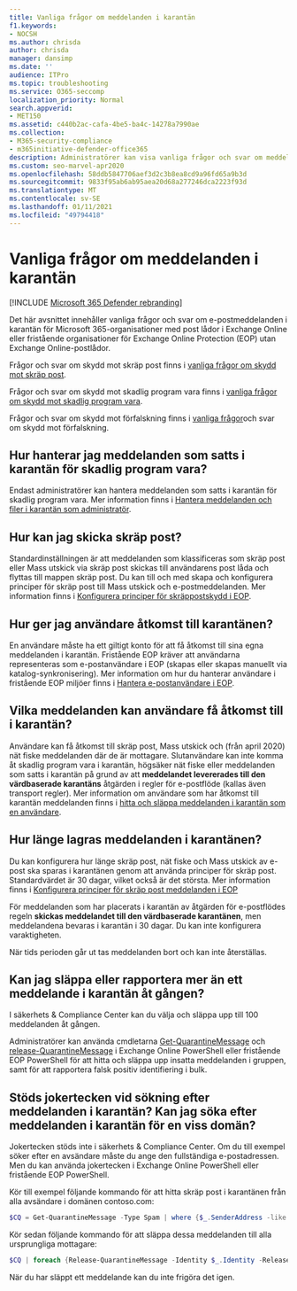 ```yaml
---
title: Vanliga frågor om meddelanden i karantän
f1.keywords:
- NOCSH
ms.author: chrisda
author: chrisda
manager: dansimp
ms.date: ''
audience: ITPro
ms.topic: troubleshooting
ms.service: O365-seccomp
localization_priority: Normal
search.appverid:
- MET150
ms.assetid: c440b2ac-cafa-4be5-ba4c-14278a7990ae
ms.collection:
- M365-security-compliance
- m365initiative-defender-office365
description: Administratörer kan visa vanliga frågor och svar om meddelanden i karantän i Exchange Online Protection (EOP).
ms.custom: seo-marvel-apr2020
ms.openlocfilehash: 58ddb5847706aef3d2c3b8ea8cd9a96fd65a9b3d
ms.sourcegitcommit: 9833f95ab6ab95aea20d68a277246dca2223f93d
ms.translationtype: MT
ms.contentlocale: sv-SE
ms.lasthandoff: 01/11/2021
ms.locfileid: "49794418"
---
```

# <a name="quarantined-messages-faq"></a>Vanliga frågor om meddelanden i karantän

[!INCLUDE [Microsoft 365 Defender rebranding](../includes/microsoft-defender-for-office.md)]


Det här avsnittet innehåller vanliga frågor och svar om e-postmeddelanden i karantän för Microsoft 365-organisationer med post lådor i Exchange Online eller fristående organisationer för Exchange Online Protection (EOP) utan Exchange Online-postlådor.

Frågor och svar om skydd mot skräp post finns i [vanliga frågor om skydd mot skräp post](anti-spam-protection-faq.md).

Frågor och svar om skydd mot skadlig program vara finns i [vanliga frågor om skydd mot skadlig program vara](anti-malware-protection-faq-eop.md).

Frågor och svar om skydd mot förfalskning finns i [vanliga frågor](anti-spoofing-protection-faq.md)och svar om skydd mot förfalskning.

## <a name="how-do-i-manage-messages-that-were-quarantined-for-malware"></a>Hur hanterar jag meddelanden som satts i karantän för skadlig program vara?

Endast administratörer kan hantera meddelanden som satts i karantän för skadlig program vara. Mer information finns i [Hantera meddelanden och filer i karantän som administratör](manage-quarantined-messages-and-files.md).

## <a name="how-do-i-quarantine-spam"></a>Hur kan jag skicka skräp post?

Standardinställningen är att meddelanden som klassificeras som skräp post eller Mass utskick via skräp post skickas till användarens post låda och flyttas till mappen skräp post. Du kan till och med skapa och konfigurera principer för skräp post till Mass utskick och e-postmeddelanden. Mer information finns i [Konfigurera principer för skräppostskydd i EOP](configure-your-spam-filter-policies.md).

## <a name="how-do-i-give-users-access-to-the-quarantine"></a>Hur ger jag användare åtkomst till karantänen?

En användare måste ha ett giltigt konto för att få åtkomst till sina egna meddelanden i karantän. Fristående EOP kräver att användarna representeras som e-postanvändare i EOP (skapas eller skapas manuellt via katalog-synkronisering). Mer information om hur du hanterar användare i fristående EOP miljöer finns i [Hantera e-postanvändare i EOP](manage-mail-users-in-eop.md).

## <a name="what-messages-can-end-users-access-in-quarantine"></a>Vilka meddelanden kan användare få åtkomst till i karantän?

Användare kan få åtkomst till skräp post, Mass utskick och (från april 2020) nät fiske meddelanden där de är mottagare. Slutanvändare kan inte komma åt skadlig program vara i karantän, högsäker nät fiske eller meddelanden som satts i karantän på grund av att **meddelandet levererades till den värdbaserade karantäns** åtgärden i regler för e-postflöde (kallas även transport regler). Mer information om användare som har åtkomst till karantän meddelanden finns i [hitta och släppa meddelanden i karantän som en användare](find-and-release-quarantined-messages-as-a-user.md).

## <a name="how-long-are-messages-kept-in-the-quarantine"></a>Hur länge lagras meddelanden i karantänen?

Du kan konfigurera hur länge skräp post, nät fiske och Mass utskick av e-post ska sparas i karantänen genom att använda principer för skräp post. Standardvärdet är 30 dagar, vilket också är det största. Mer information finns i [Konfigurera principer för skräp post meddelanden i EOP](configure-your-spam-filter-policies.md)

För meddelanden som har placerats i karantän av åtgärden för e-postflödes regeln **skickas meddelandet till den värdbaserade karantänen**, men meddelandena bevaras i karantän i 30 dagar. Du kan inte konfigurera varaktigheten.

När tids perioden går ut tas meddelanden bort och kan inte återställas.

## <a name="can-i-release-or-report-more-than-one-quarantined-message-at-a-time"></a>Kan jag släppa eller rapportera mer än ett meddelande i karantän åt gången?

I säkerhets & Compliance Center kan du välja och släppa upp till 100 meddelanden åt gången.

Administratörer kan använda cmdletarna [Get-QuarantineMessage](https://docs.microsoft.com/powershell/module/exchange/get-quarantinemessage) och [release-QuarantineMessage](https://docs.microsoft.com/powershell/module/exchange/release-quarantinemessage) i Exchange Online PowerShell eller fristående EOP PowerShell för att hitta och släppa upp insatta meddelanden i gruppen, samt för att rapportera falsk positiv identifiering i bulk.

## <a name="are-wildcards-supported-when-searching-for-quarantined-messages-can-i-search-for-quarantined-messages-for-a-specific-domain"></a>Stöds jokertecken vid sökning efter meddelanden i karantän? Kan jag söka efter meddelanden i karantän för en viss domän?

Jokertecken stöds inte i säkerhets & Compliance Center. Om du till exempel söker efter en avsändare måste du ange den fullständiga e-postadressen. Men du kan använda jokertecken i Exchange Online PowerShell eller fristående EOP PowerShell.

Kör till exempel följande kommando för att hitta skräp post i karantänen från alla avsändare i domänen contoso.com:

```powershell
$CQ = Get-QuarantineMessage -Type Spam | where {$_.SenderAddress -like "*@contoso.com"}
```

Kör sedan följande kommando för att släppa dessa meddelanden till alla ursprungliga mottagare:

```powershell
$CQ | foreach {Release-QuarantineMessage -Identity $_.Identity -ReleaseToAll}
```

När du har släppt ett meddelande kan du inte frigöra det igen.
